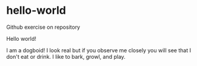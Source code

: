 # hello-world
Github exercise on repository 

Hello world!

I am a dogboid! I look real but if you observe me closely you will see that 
I don't eat or drink.  I like to bark, growl, and play. 
